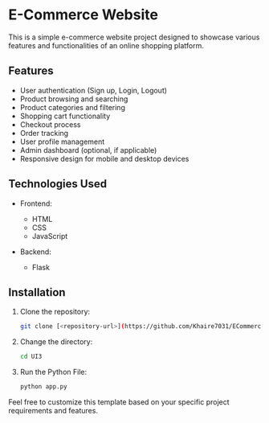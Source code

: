 # E-Commerce Website

This is a simple e-commerce website project designed to showcase various features and functionalities of an online shopping platform.

## Features

- User authentication (Sign up, Login, Logout)
- Product browsing and searching
- Product categories and filtering
- Shopping cart functionality
- Checkout process
- Order tracking
- User profile management
- Admin dashboard (optional, if applicable)
- Responsive design for mobile and desktop devices




## Technologies Used

- Frontend:
  - HTML
  - CSS
  - JavaScript
    
- Backend:
  - Flask





## Installation

1. Clone the repository:
   ```bash
   git clone [<repository-url>](https://github.com/Khaire7031/ECommerce-Website.git)
   
2. Change the directory:
   ```bash
   cd UI3
2. Run the Python File:
   ```bash
   python app.py

Feel free to customize this template based on your specific project requirements and features.
